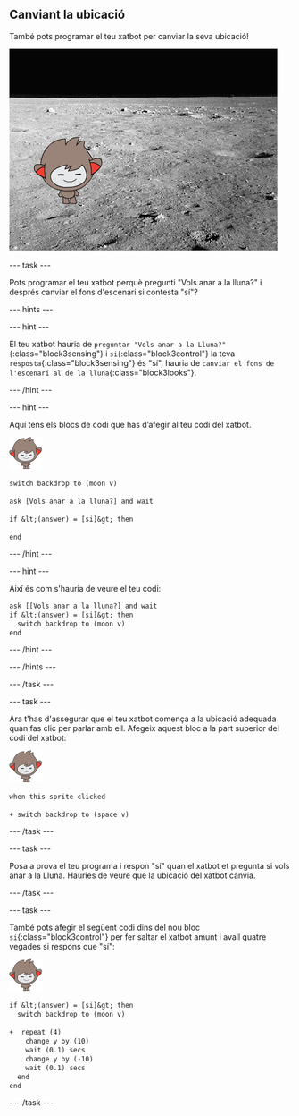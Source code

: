 ## Canviant la ubicació

També pots programar el teu xatbot per canviar la seva ubicació!

![S'està provant un canvi de fons d'escenari](images/chatbot-backdrop-moon.png)

--- task ---

Pots programar el teu xatbot perquè pregunti "Vols anar a la lluna?" i després canviar el fons d'escenari si contesta "sí"?

--- hints ---

--- hint ---

El teu xatbot hauria de `preguntar "Vols anar a la Lluna?"`{:class="block3sensing"} i `si`{:class="block3control"} la teva `resposta`{:class="block3sensing"} és "sí", hauria de `canviar el fons de l'escenari al de la lluna`{:class="block3looks"}.

--- /hint ---

--- hint ---

Aquí tens els blocs de codi que has d’afegir al teu codi del xatbot.

![personatge nano](images/nano-sprite.png)

```blocks3
switch backdrop to (moon v)

ask [Vols anar a la lluna?] and wait

if &lt;(answer) = [si]&gt; then 

end
```

--- /hint ---

--- hint ---

Així és com s'hauria de veure el teu codi:

```blocks3
ask [[Vols anar a la lluna?] and wait
if &lt;(answer) = [si]&gt; then 
  switch backdrop to (moon v)
end
```

--- /hint ---

--- /hints ---

--- /task ---

--- task ---

Ara t'has d'assegurar que el teu xatbot comença a la ubicació adequada quan fas clic per parlar amb ell. Afegeix aquest bloc a la part superior del codi del xatbot:

![personatge nano](images/nano-sprite.png)

```blocks3
when this sprite clicked

+ switch backdrop to (space v)
```

--- /task ---

--- task ---

Posa a prova el teu programa i respon "sí" quan el xatbot et pregunta si vols anar a la Lluna. Hauries de veure que la ubicació del xatbot canvia.

--- /task ---

--- task ---

També pots afegir el següent codi dins del nou bloc `si`{:class="block3control"} per fer saltar el xatbot amunt i avall quatre vegades si respons que "sí":

![personatge nano](images/nano-sprite.png)

```blocks3
if &lt;(answer) = [si]&gt; then 
  switch backdrop to (moon v)

+  repeat (4) 
    change y by (10)
    wait (0.1) secs
    change y by (-10)
    wait (0.1) secs
  end
end
```

--- /task ---